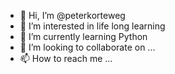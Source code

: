 - 👋 Hi, I’m @peterkorteweg
- 👀 I’m interested in life long learning
- 🌱 I’m currently learning Python
- 💞️ I’m looking to collaborate on ...
- 📫 How to reach me ...

<!---
peterkorteweg/peterkorteweg is a ✨ special ✨ repository because its `README.md` (this file) appears on your GitHub profile.
You can click the Preview link to take a look at your changes.
--->
